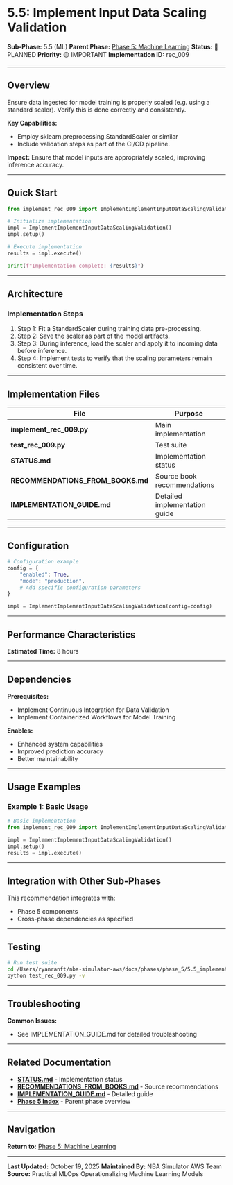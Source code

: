 # 5.5: Implement Input Data Scaling Validation

**Sub-Phase:** 5.5 (ML)
**Parent Phase:** [Phase 5: Machine Learning](../PHASE_5_INDEX.md)
**Status:** 🔵 PLANNED
**Priority:** 🟡 IMPORTANT
**Implementation ID:** rec_009

---

## Overview

Ensure data ingested for model training is properly scaled (e.g. using a standard scaler). Verify this is done correctly and consistently.

**Key Capabilities:**
- Employ sklearn.preprocessing.StandardScaler or similar
- Include validation steps as part of the CI/CD pipeline.

**Impact:**
Ensure that model inputs are appropriately scaled, improving inference accuracy.

---

## Quick Start

```python
from implement_rec_009 import ImplementImplementInputDataScalingValidation

# Initialize implementation
impl = ImplementImplementInputDataScalingValidation()
impl.setup()

# Execute implementation
results = impl.execute()

print(f"Implementation complete: {results}")
```

---

## Architecture

### Implementation Steps

1. Step 1: Fit a StandardScaler during training data pre-processing.
2. Step 2: Save the scaler as part of the model artifacts.
3. Step 3: During inference, load the scaler and apply it to incoming data before inference.
4. Step 4: Implement tests to verify that the scaling parameters remain consistent over time.

---

## Implementation Files

| File | Purpose |
|------|---------|
| **implement_rec_009.py** | Main implementation |
| **test_rec_009.py** | Test suite |
| **STATUS.md** | Implementation status |
| **RECOMMENDATIONS_FROM_BOOKS.md** | Source book recommendations |
| **IMPLEMENTATION_GUIDE.md** | Detailed implementation guide |

---

## Configuration

```python
# Configuration example
config = {
    "enabled": True,
    "mode": "production",
    # Add specific configuration parameters
}

impl = ImplementImplementInputDataScalingValidation(config=config)
```

---

## Performance Characteristics

**Estimated Time:** 8 hours

---

## Dependencies

**Prerequisites:**
- Implement Continuous Integration for Data Validation
- Implement Containerized Workflows for Model Training

**Enables:**
- Enhanced system capabilities
- Improved prediction accuracy
- Better maintainability

---

## Usage Examples

### Example 1: Basic Usage

```python
# Basic implementation
from implement_rec_009 import ImplementImplementInputDataScalingValidation

impl = ImplementImplementInputDataScalingValidation()
impl.setup()
results = impl.execute()
```

---

## Integration with Other Sub-Phases

This recommendation integrates with:
- Phase 5 components
- Cross-phase dependencies as specified

---

## Testing

```bash
# Run test suite
cd /Users/ryanranft/nba-simulator-aws/docs/phases/phase_5/5.5_implement_input_data_scaling_validation
python test_rec_009.py -v
```

---

## Troubleshooting

**Common Issues:**
- See IMPLEMENTATION_GUIDE.md for detailed troubleshooting

---

## Related Documentation

- **[STATUS.md](STATUS.md)** - Implementation status
- **[RECOMMENDATIONS_FROM_BOOKS.md](RECOMMENDATIONS_FROM_BOOKS.md)** - Source recommendations
- **[IMPLEMENTATION_GUIDE.md](IMPLEMENTATION_GUIDE.md)** - Detailed guide
- **[Phase 5 Index](../PHASE_5_INDEX.md)** - Parent phase overview

---

## Navigation

**Return to:** [Phase 5: Machine Learning](../PHASE_5_INDEX.md)

---

**Last Updated:** October 19, 2025
**Maintained By:** NBA Simulator AWS Team
**Source:** Practical MLOps  Operationalizing Machine Learning Models
